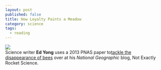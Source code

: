 ```yaml
---
layout: post
published: false
title: How Loyalty Paints a Meadow
category: science
tags: 
  - reading
---
```


![](http://upload.wikimedia.org/wikipedia/commons/7/7d/Osmia_ribifloris_bee.jpg) <br>
Science writer **Ed Yong** uses a 2013 PNAS paper to<a href="http://phenomena.nationalgeographic.com/2013/07/23/how-loyalty-paints-a-meadow/">tackle the disappearance of bees</a> over at his _National Geographic_ blog, Not Exactly Rocket Science. 
